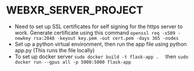 # WEBXR_SERVER_PROJECT

-  Need to set up SSL certificates for self signing for the https server to work. Generate certificate using this command ```openssl req -x509 -newkey rsa:2048 -keyout key.pem -out cert.pem -days 365 -nodes```
- Set up a python virtual environment, then run the app file using python app.py (This runs the file locally)
- To set up docker server ```sudo docker build -t flask-app .  ``` then ``` sudo docker run --gpus all -p 5000:5000 flask-app   ```